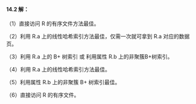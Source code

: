 #### 14.2 解：

（1）直接访问 R 的有序文件方法最佳。

（2）利用 R.a 上的线性哈希索引方法最佳，仅需一次就可拿到 R.a 对应的数据页。 

（3）利用 R.a 上的 B+ 树索引 或 利用属性 R.b 上的非聚簇B+树索引。

（4）利用 R.a 上的线性哈希索引方法最佳。

（5）利用属性 R.b 上的非聚簇 B+ 树索引最佳。

（6）直接访问 R 的有序文件。